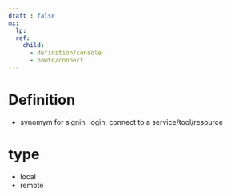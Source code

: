```yaml
---
draft : false
mx:
  lp:
  ref:
    child:
      - definition/console
      - howto/connect
---
```


# Definition
- synomym for signin, login, connect to a service/tool/resource


# type
  - local
  - remote


